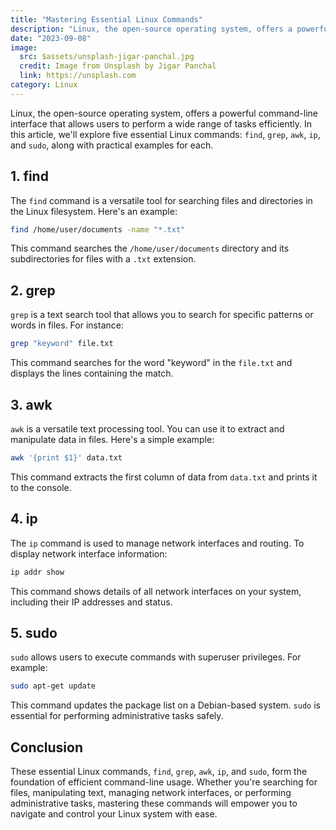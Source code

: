 ```yaml
---
title: "Mastering Essential Linux Commands"
description: "Linux, the open-source operating system, offers a powerful command-line interface that allows users to perform a wide range of tasks efficiently."
date: "2023-09-08"
image:
  src: $assets/unsplash-jigar-panchal.jpg
  credit: Image from Unsplash by Jigar Panchal
  link: https://unsplash.com
category: Linux
---
```


Linux, the open-source operating system, offers a powerful command-line interface that allows users to perform a wide range of tasks efficiently. In this article, we'll explore five essential Linux commands: `find`, `grep`, `awk`, `ip`, and `sudo`, along with practical examples for each.

## 1. find

The `find` command is a versatile tool for searching files and directories in the Linux filesystem. Here's an example:

```bash
find /home/user/documents -name "*.txt"
```

This command searches the `/home/user/documents` directory and its subdirectories for files with a `.txt` extension.

## 2. grep

`grep` is a text search tool that allows you to search for specific patterns or words in files. For instance:

```bash
grep "keyword" file.txt
```

This command searches for the word "keyword" in the `file.txt` and displays the lines containing the match.

## 3. awk

`awk` is a versatile text processing tool. You can use it to extract and manipulate data in files. Here's a simple example:

```bash
awk '{print $1}' data.txt
```

This command extracts the first column of data from `data.txt` and prints it to the console.

## 4. ip

The `ip` command is used to manage network interfaces and routing. To display network interface information:

```bash
ip addr show
```

This command shows details of all network interfaces on your system, including their IP addresses and status.

## 5. sudo

`sudo` allows users to execute commands with superuser privileges. For example:

```bash
sudo apt-get update
```

This command updates the package list on a Debian-based system. `sudo` is essential for performing administrative tasks safely.

## Conclusion

These essential Linux commands, `find`, `grep`, `awk`, `ip`, and `sudo`, form the foundation of efficient command-line usage. Whether you're searching for files, manipulating text, managing network interfaces, or performing administrative tasks, mastering these commands will empower you to navigate and control your Linux system with ease.
